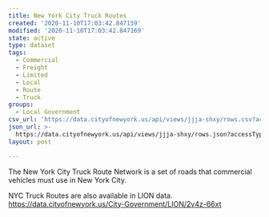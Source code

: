 ```yaml
---
title: New York City Truck Routes
created: '2020-11-10T17:03:42.847159'
modified: '2020-11-10T17:03:42.847169'
state: active
type: dataset
tags:
  - Commercial
  - Freight
  - Limited
  - Local
  - Route
  - Truck
groups:
  - Local Government
csv_url: 'https://data.cityofnewyork.us/api/views/jjja-shxy/rows.csv?accessType=DOWNLOAD'
json_url: >-
  https://data.cityofnewyork.us/api/views/jjja-shxy/rows.json?accessType=DOWNLOAD
layout: post

---
```

The New York City Truck Route Network is a set of roads that commercial vehicles must use in New York City. 

NYC Truck Routes are also available in LION data. 
https://data.cityofnewyork.us/City-Government/LION/2v4z-66xt
